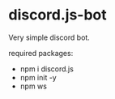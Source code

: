 # discord.js-bot

Very simple discord bot.

required packages:
- npm i discord.js
- npm init -y
- npm ws

